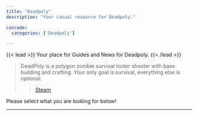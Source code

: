 ```yaml
---
title: "Deadpoly"
description: "Your casual resource for Deadpoly."

cascade:
  categories: ['Deadpoly']

---
```


{{< lead >}}
Your place for Guides and News for Deadpoly.
{{< /lead >}}

> DeadPoly is a polygon zombie survival looter shooter with base building and crafting. Your only goal is survival, everything else is optional. 
>> [Steam](https://store.steampowered.com/app/1621070/DeadPoly/)

Please select what you are looking for below!

---
